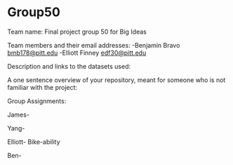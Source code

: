 # Group50
Team name:
Final project group 50 for Big Ideas

Team members and their email addresses:
-Benjamin Bravo bmb178@pitt.edu
-Elliott Finney edf30@pitt.edu

Description and links to the datasets used:

A one sentence overview of your repository, meant for someone who is not familiar with the project:

Group Assignments:

James-

Yang-

Elliott- Bike-ability

Ben-
